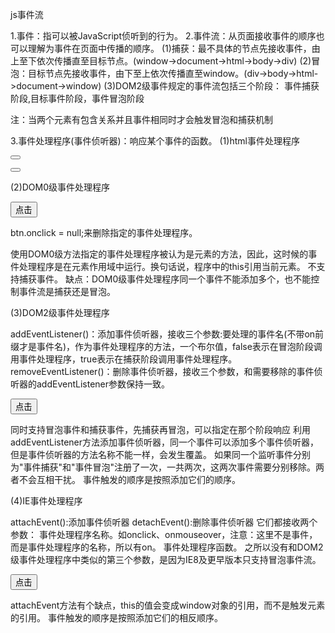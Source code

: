 js事件流

1.事件：指可以被JavaScript侦听到的行为。
2.事件流：从页面接收事件的顺序也可以理解为事件在页面中传播的顺序。
  (1)捕获：最不具体的节点先接收事件，由上至下依次传播直至目标节点。(window->document->html->body->div)
  (2)冒泡：目标节点先接收事件，由下至上依次传播直至window。(div->body->html->document->window)
  (3)DOM2级事件规定的事件流包括三个阶段：
     事件捕获阶段,目标事件阶段，事件冒泡阶段

  注：当两个元素有包含关系并且事件相同时才会触发冒泡和捕获机制

3.事件处理程序(事件侦听器)：响应某个事件的函数。
  (1)html事件处理程序

  <button onclick="alert('hello')"></button>

  <button onclick="fun()"></button>
   <script>
       function fun(){
           alert('hello')
       }
   </script>

  (2)DOM0级事件处理程序

   <button id='btn'>点击</button>
   <script>
       var btn=document.getElementById('btn')
       btn.onclick=function(){
           alert('hello')
       }
   </script>

   btn.onclick = null;来删除指定的事件处理程序。
   
   使用DOM0级方法指定的事件处理程序被认为是元素的方法，因此，这时候的事件处理程序是在元素作用域中运行。换句话说，程序中的this引用当前元素。
   不支持捕获事件。
   缺点：DOM0级事件处理程序同一个事件不能添加多个，也不能控制事件流是捕获还是冒泡。

  (3)DOM2级事件处理程序

  addEventListener()：添加事件侦听器，接收三个参数:要处理的事件名(不带on前缀才是事件名)，作为事件处理程序的方法，一个布尔值，false表示在冒泡阶段调用事件处理程序，true表示在捕获阶段调用事件处理程序。
  removeEventListener()：删除事件侦听器，接收三个参数，和需要移除的事件侦听器的addEventListener参数保持一致。

  <button id='btn'>点击</button>
   <script>
       var btn=document.getElementById('btn')
	   btn.addEventListener('click',hello，false);
	   btn.addEventListener('click',helloagain，false);
	   function hello(){
	    alert("hello");
	   }
	   function helloagain(){
	    alert("hello again");
      }
   </script>
  
  同时支持冒泡事件和捕获事件，先捕获再冒泡，可以指定在那个阶段响应
  利用addEventListener方法添加事件侦听器，同一个事件可以添加多个事件侦听器，但是事件侦听器的方法名称不能一样，会发生覆盖。
  如果同一个监听事件分别为"事件捕获"和"事件冒泡"注册了一次，一共两次，这两次事件需要分别移除。两者不会互相干扰。
  事件触发的顺序是按照添加它们的顺序。
  
  (4)IE事件处理程序

  attachEvent():添加事件侦听器
  detachEvent():删除事件侦听器
  它们都接收两个参数：
      事件处理程序名称。如onclick、onmouseover，注意：这里不是事件，而是事件处理程序的名称，所以有on。
      事件处理程序函数。
  之所以没有和DOM2级事件处理程序中类似的第三个参数，是因为IE8及更早版本只支持冒泡事件流。

 <button id='btn'>点击</button>
   <script>
       var btn=document.getElementById('btn')
	   btn.attachEvent('click',hello，false);
	   btn.attachEvent('click',helloagain，false);
	   function hello(){
	    alert("hello");
	   }
	   function helloagain(){
	    alert("hello again");
      }
   </script>

  attachEvent方法有个缺点，this的值会变成window对象的引用，而不是触发元素的引用。
  事件触发的顺序是按照添加它们的相反顺序。




